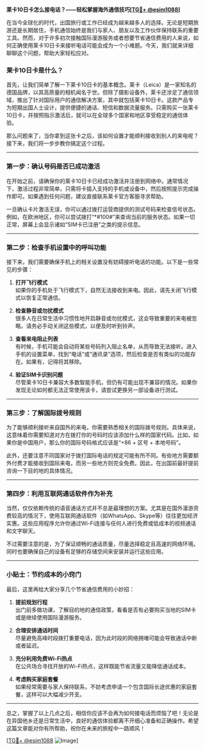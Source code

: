 **莱卡10日卡怎么接电话？——轻松掌握海外通信技巧[[TG💪+ @esim1088](https://t.me/s/esim1088)]**

在当今全球化的时代，出国旅行或工作已经成为越来越多人的选择。无论是短期旅游还是长期居住，手机通信始终是我们与家人、朋友以及工作伙伴保持联系的重要工具。然而，对于许多初次接触国际漫游服务或者想要节省通信费用的人来说，如何正确使用莱卡10日卡来接听电话可能会成为一个小难题。今天，我们就来详细聊聊这个问题，帮助大家轻松应对。

### 莱卡10日卡是什么？

首先，让我们简单了解一下莱卡10日卡的基本概念。莱卡（Leica）是一家知名的德国品牌，以其高质量的相机闻名于世。但除了摄影设备外，莱卡还涉足了通信领域，推出了针对国际用户的通信解决方案，其中就包括莱卡10日卡。这款产品专为短期出国人士设计，提供便捷的通话、短信和数据流量服务。只需购买一张莱卡10日卡，并按照指示激活后，就可以在全球多个国家和地区享受稳定的通信体验。

那么问题来了，当你拿到这张卡之后，该如何设置才能顺利接收到别人的来电呢？接下来，我们将一步步教你搞定这个过程。

---

### 第一步：确认号码是否已成功激活

在开始之前，请确保你的莱卡10日卡已经成功激活并注册到网络中。通常情况下，激活过程非常简单，只需将卡插入支持的手机或设备中，然后按照提示完成操作即可。如果遇到任何问题，建议直接联系莱卡官方客服寻求帮助。

一旦确认卡片激活无误，你可以通过拨打运营商提供的测试号码来检查信号状态。例如，在欧洲地区，你可以尝试拨打“*#100#”来查询当前的服务状态。如果一切正常，屏幕上会显示诸如“SIM卡已注册”之类的提示信息。

---

### 第二步：检查手机设置中的呼叫功能

接下来，我们需要确保手机上的相关设置没有妨碍接听电话的功能。以下是一些常见的步骤：

1. **打开飞行模式**  
   如果你的手机处于飞行模式下，自然无法接收到来电。因此，请先关闭飞行模式以恢复正常通信。

2. **检查静音或勿扰模式**  
   很多人在日常生活中习惯性地开启静音或勿扰模式，这会导致重要的来电被忽略。请务必手动关闭这些模式，以便及时听到铃声。

3. **查看来电阻止列表**  
   有时候，手机可能会自动将某些号码列入阻止名单，从而导致无法接听。进入手机的设置菜单，找到“电话”或“通讯录”选项，然后检查是否有类似的功能存在。如果有，记得将其移除。

4. **验证SIM卡识别问题**  
   尽管莱卡10日卡兼容大多数智能手机，但仍有可能出现不兼容的情况。如果你发现无论如何都无法正常使用该卡，请尝试更换另一部设备进行测试。

---

### 第三步：了解国际拨号规则

为了能够顺利接听来自国外的来电，你需要熟悉相关的国际拨号规则。具体来说，这意味着你需要知道对方在拨打你的号码时应该添加什么样的国家代码。比如，如果你是中国用户，那么你的国际号码格式应该是“+86 + 区号 + 本地号码”。

此外，还要注意不同国家对于拨打国际电话的规定可能有所不同。有些地方需要额外付费才能接收到国际来电，而另一些地方则完全免费。因此，在出国前最好提前咨询一下目的地的具体情况。

---

### 第四步：利用互联网通话软件作为补充

当然，仅仅依赖传统的语音通话方式并不总是最理想的方案。尤其是在国外漫游资费较高的情况下，使用互联网通话软件（如WhatsApp、Skype等）往往更加经济实惠。这些应用程序允许你通过Wi-Fi连接与任何人进行免费或低成本的视频通话和文字聊天。

不过需要注意的是，为了保证顺畅的通话质量，尽量选择稳定且高速的网络环境。同时也要确保自己的设备有足够的存储空间来安装并运行这些应用。

---

### 小贴士：节约成本的小窍门

最后，这里再给大家分享几个节省通信费用的小妙招：

1. **提前规划行程**  
   出门前多做功课，了解目的地的通信政策，看看是否有必要购买当地的SIM卡或是继续使用国际漫游服务。

2. **合理安排通话时间**  
   尽量避免高峰时段拨打重要电话，因为此时段的网络拥堵可能会导致通话中断或者延迟。

3. **充分利用免费Wi-Fi热点**  
   在公共场合寻找开放的Wi-Fi热点，这样既能节省流量又能降低通话成本。

4. **考虑购买家庭套餐**  
   如果经常需要与家人保持联系，不妨考虑申请一个包含国际长途优惠的家庭套餐，这样可以大幅减少开支。

---

总之，掌握了以上几点之后，相信你应该不会再为如何接电话而烦恼了吧！无论是在异国他乡还是日常生活中，良好的通信体验都离不开细心准备和正确操作。希望这篇文章能对你有所帮助，祝你在未来的旅程中一路顺风！

[[TG💪+ @esim1088](https://t.me/s/esim1088) ![Image](https://i.postimg.cc/4NQfJmqS/Snipaste-2025-05-13-00-14-12.png)]